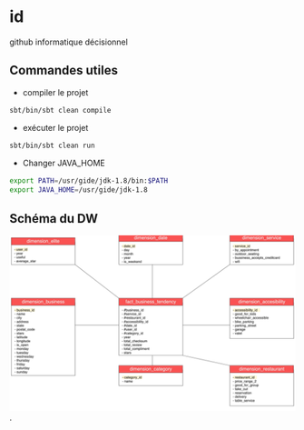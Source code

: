 # id
github informatique décisionnel


## Commandes utiles 

- compiler le projet

```sh
sbt/bin/sbt clean compile
```

- exécuter le projet 
```sh
sbt/bin/sbt clean run
```

- Changer JAVA_HOME 
```sh
export PATH=/usr/gide/jdk-1.8/bin:$PATH
export JAVA_HOME=/usr/gide/jdk-1.8
```

## Schéma du DW
![schéma DW](schema.png).

